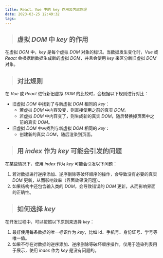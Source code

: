 ```yaml
---
title: React、Vue 中的 key 作用及内部原理
date: 2023-03-25 12:49:32
tags:
---
```




>
> ## 虚拟 *DOM* 中 *key* 的作用
>

在虚拟 *DOM* 中，*key* 是每个虚拟 *DOM* 对象的标识。当数据发生变化时，*Vue* 或 *React* 会根据新数据生成新的虚拟 *DOM*，并且会使用 *key* 来区分新旧虚拟 *DOM* 对象。

> ## 对比规则
>

在 *Vue* 或 *React* 进行新旧虚拟 *DOM* 的比较时，会根据以下规则进行对比：

- 旧虚拟 *DOM* 中找到了与新虚拟 *DOM* 相同的 *key*：
  - 若虚拟 *DOM* 中内容没变，则直接使用之前的真实 *DOM*。
  - 若虚拟 *DOM* 中内容变了，则生成新的真实 *DOM*，随后替换掉页面中之前的真实 *DOM*。
- 旧虚拟 *DOM* 中未找到与新虚拟 *DOM* 相同的 *key*：
  - 创建新的真实 *DOM*，随后渲染到页面。

> ## 用 *index* 作为 *key* 可能会引发的问题
>

在某些情况下，使用 *index* 作为 *key* 可能会引发以下问题：

1. 若对数据进行逆序添加、逆序删除等破坏顺序的操作，会导致没有必要的真实 *DOM* 更新，从而影响效率（界面效果没问题）。
2. 如果结构中还包含输入类的 *DOM*，会导致错误的 *DOM* 更新，从而影响界面的正确性。

> ## 如何选择 *key*
>

在开发过程中，可以按照以下原则来选择 *key*：

1. 最好使用每条数据的唯一标识作为 *key*，比如 id、手机号、身份证号、学号等唯一值。
2. 如果不存在对数据的逆序添加、逆序删除等破坏顺序操作，仅用于渲染列表用于展示，使用 *index* 作为 *key* 是没有问题的。

